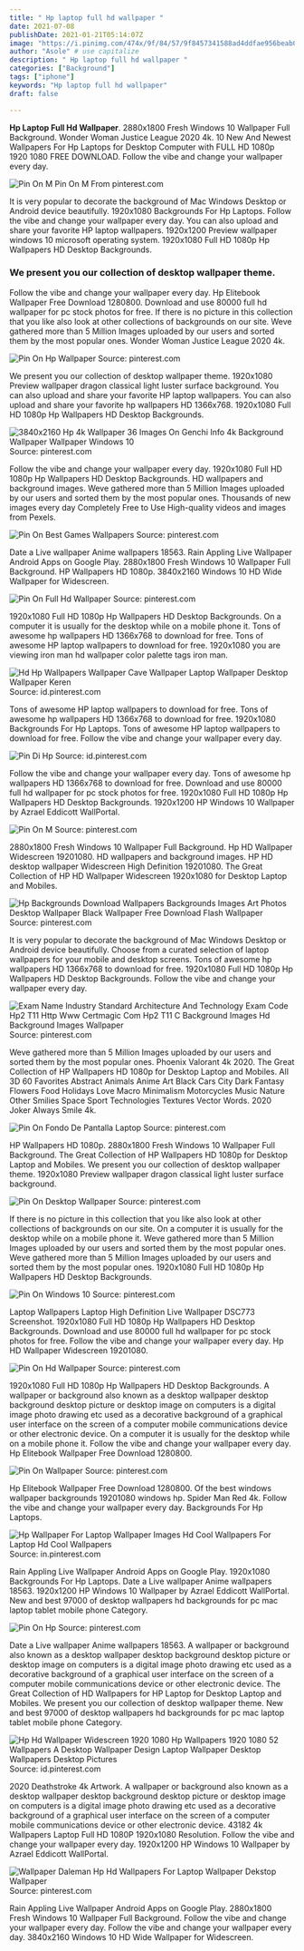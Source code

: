 ```yaml
---
title: " Hp laptop full hd wallpaper "
date: 2021-07-08
publishDate: 2021-01-21T05:14:07Z
image: "https://i.pinimg.com/474x/9f/84/57/9f8457341588ad4ddfae956beab05b21.jpg"
author: "Asole" # use capitalize
description: " Hp laptop full hd wallpaper "
categories: ["Background"]
tags: ["iphone"]
keywords: "Hp laptop full hd wallpaper"
draft: false

---
```



**Hp Laptop Full Hd Wallpaper**. 2880x1800 Fresh Windows 10 Wallpaper Full Background. Wonder Woman Justice League 2020 4k. 10 New And Newest Wallpapers For Hp Laptops for Desktop Computer with FULL HD 1080p 1920 1080 FREE DOWNLOAD. Follow the vibe and change your wallpaper every day.

![Pin On M](https://i.pinimg.com/originals/11/5b/3d/115b3d6de87e583147b45cfa68321e8f.jpg "Pin On M")
Pin On M From pinterest.com


It is very popular to decorate the background of Mac Windows Desktop or Android device beautifully. 1920x1080 Backgrounds For Hp Laptops. Follow the vibe and change your wallpaper every day. You can also upload and share your favorite HP laptop wallpapers. 1920x1200 Preview wallpaper windows 10 microsoft operating system. 1920x1080 Full HD 1080p Hp Wallpapers HD Desktop Backgrounds.

### We present you our collection of desktop wallpaper theme.

Follow the vibe and change your wallpaper every day. Hp Elitebook Wallpaper Free Download 1280800. Download and use 80000 full hd wallpaper for pc stock photos for free. If there is no picture in this collection that you like also look at other collections of backgrounds on our site. Weve gathered more than 5 Million Images uploaded by our users and sorted them by the most popular ones. Wonder Woman Justice League 2020 4k.


![Pin On Hp Wallpaper](https://i.pinimg.com/originals/51/b8/e8/51b8e8139a207dc67eeec4ed2d47d93d.jpg "Pin On Hp Wallpaper")
Source: pinterest.com

We present you our collection of desktop wallpaper theme. 1920x1080 Preview wallpaper dragon classical light luster surface background. You can also upload and share your favorite HP laptop wallpapers. You can also upload and share your favorite hp wallpapers HD 1366x768. 1920x1080 Full HD 1080p Hp Wallpapers HD Desktop Backgrounds.

![3840x2160 Hp 4k Wallpaper 36 Images On Genchi Info 4k Background Wallpaper Wallpaper Windows 10](https://i.pinimg.com/originals/e0/38/3d/e0383d3b6ad2ed328131c1d3d145d4d8.jpg "3840x2160 Hp 4k Wallpaper 36 Images On Genchi Info 4k Background Wallpaper Wallpaper Windows 10")
Source: pinterest.com

Follow the vibe and change your wallpaper every day. 1920x1080 Full HD 1080p Hp Wallpapers HD Desktop Backgrounds. HD wallpapers and background images. Weve gathered more than 5 Million Images uploaded by our users and sorted them by the most popular ones. Thousands of new images every day Completely Free to Use High-quality videos and images from Pexels.

![Pin On Best Games Wallpapers](https://i.pinimg.com/originals/48/2c/ce/482ccecec243cd72ff03769671ed2b7b.jpg "Pin On Best Games Wallpapers")
Source: pinterest.com

Date a Live wallpaper Anime wallpapers 18563. Rain Appling Live Wallpaper Android Apps on Google Play. 2880x1800 Fresh Windows 10 Wallpaper Full Background. HP Wallpapers HD 1080p. 3840x2160 Windows 10 HD Wide Wallpaper for Widescreen.

![Pin On Full Hd Wallpaper](https://i.pinimg.com/originals/1e/53/a5/1e53a55820b6327bc98c17d9f5cb3861.jpg "Pin On Full Hd Wallpaper")
Source: pinterest.com

1920x1080 Full HD 1080p Hp Wallpapers HD Desktop Backgrounds. On a computer it is usually for the desktop while on a mobile phone it. Tons of awesome hp wallpapers HD 1366x768 to download for free. Tons of awesome HP laptop wallpapers to download for free. 1920x1080 you are viewing iron man hd wallpaper color palette tags iron man.

![Hd Hp Wallpapers Wallpaper Cave Wallpaper Laptop Wallpaper Desktop Wallpaper Keren](https://i.pinimg.com/564x/a0/35/11/a035112e2deba1f341bbcb439fef8cdd.jpg "Hd Hp Wallpapers Wallpaper Cave Wallpaper Laptop Wallpaper Desktop Wallpaper Keren")
Source: id.pinterest.com

Tons of awesome HP laptop wallpapers to download for free. Tons of awesome hp wallpapers HD 1366x768 to download for free. 1920x1080 Backgrounds For Hp Laptops. Tons of awesome HP laptop wallpapers to download for free. Follow the vibe and change your wallpaper every day.

![Pin Di Hp](https://i.pinimg.com/originals/a0/0f/6b/a00f6b2bf3c194a9a2439d97f3defc95.png "Pin Di Hp")
Source: id.pinterest.com

Follow the vibe and change your wallpaper every day. Tons of awesome hp wallpapers HD 1366x768 to download for free. Download and use 80000 full hd wallpaper for pc stock photos for free. 1920x1080 Full HD 1080p Hp Wallpapers HD Desktop Backgrounds. 1920x1200 HP Windows 10 Wallpaper by Azrael Eddicott WallPortal.

![Pin On M](https://i.pinimg.com/originals/11/5b/3d/115b3d6de87e583147b45cfa68321e8f.jpg "Pin On M")
Source: pinterest.com

2880x1800 Fresh Windows 10 Wallpaper Full Background. Hp HD Wallpaper Widescreen 19201080. HD wallpapers and background images. HP HD desktop wallpaper Widescreen High Definition 19201080. The Great Collection of HP HD Wallpaper Widescreen 1920x1080 for Desktop Laptop and Mobiles.

![Hp Backgrounds Download Wallpapers Backgrounds Images Art Photos Desktop Wallpaper Black Wallpaper Free Download Flash Wallpaper](https://i.pinimg.com/originals/f6/d2/19/f6d21933c8d06027ad84ec7296f890c9.jpg "Hp Backgrounds Download Wallpapers Backgrounds Images Art Photos Desktop Wallpaper Black Wallpaper Free Download Flash Wallpaper")
Source: pinterest.com

It is very popular to decorate the background of Mac Windows Desktop or Android device beautifully. Choose from a curated selection of laptop wallpapers for your mobile and desktop screens. Tons of awesome hp wallpapers HD 1366x768 to download for free. 1920x1080 Full HD 1080p Hp Wallpapers HD Desktop Backgrounds. Follow the vibe and change your wallpaper every day.

![Exam Name Industry Standard Architecture And Technology Exam Code Hp2 T11 Http Www Certmagic Com Hp2 T11 C Background Images Hd Background Images Wallpaper](https://i.pinimg.com/originals/ef/90/f8/ef90f8ddd15e76a4822b905eade6ccb2.jpg "Exam Name Industry Standard Architecture And Technology Exam Code Hp2 T11 Http Www Certmagic Com Hp2 T11 C Background Images Hd Background Images Wallpaper")
Source: pinterest.com

Weve gathered more than 5 Million Images uploaded by our users and sorted them by the most popular ones. Phoenix Valorant 4k 2020. The Great Collection of HP Wallpapers HD 1080p for Desktop Laptop and Mobiles. All 3D 60 Favorites Abstract Animals Anime Art Black Cars City Dark Fantasy Flowers Food Holidays Love Macro Minimalism Motorcycles Music Nature Other Smilies Space Sport Technologies Textures Vector Words. 2020 Joker Always Smile 4k.

![Pin On Fondo De Pantalla Laptop](https://i.pinimg.com/originals/60/1b/38/601b3883f46922d7143e06ad5db1a5cd.jpg "Pin On Fondo De Pantalla Laptop")
Source: pinterest.com

HP Wallpapers HD 1080p. 2880x1800 Fresh Windows 10 Wallpaper Full Background. The Great Collection of HP Wallpapers HD 1080p for Desktop Laptop and Mobiles. We present you our collection of desktop wallpaper theme. 1920x1080 Preview wallpaper dragon classical light luster surface background.

![Pin On Desktop Wallpaper](https://i.pinimg.com/originals/75/11/35/751135380e2cdd30ab4fb7d1cb22656e.png "Pin On Desktop Wallpaper")
Source: pinterest.com

If there is no picture in this collection that you like also look at other collections of backgrounds on our site. On a computer it is usually for the desktop while on a mobile phone it. Weve gathered more than 5 Million Images uploaded by our users and sorted them by the most popular ones. Weve gathered more than 5 Million Images uploaded by our users and sorted them by the most popular ones. 1920x1080 Full HD 1080p Hp Wallpapers HD Desktop Backgrounds.

![Pin On Windows 10](https://i.pinimg.com/originals/b4/c9/b9/b4c9b9f83f389f31cf6b40b4e3fac8f2.jpg "Pin On Windows 10")
Source: pinterest.com

Laptop Wallpapers Laptop High Definition Live Wallpaper DSC773 Screenshot. 1920x1080 Full HD 1080p Hp Wallpapers HD Desktop Backgrounds. Download and use 80000 full hd wallpaper for pc stock photos for free. Follow the vibe and change your wallpaper every day. Hp HD Wallpaper Widescreen 19201080.

![Pin On Hd Wallpaper](https://i.pinimg.com/originals/ee/b0/61/eeb061df326b6eb8fa74be13be8f2aff.jpg "Pin On Hd Wallpaper")
Source: pinterest.com

1920x1080 Full HD 1080p Hp Wallpapers HD Desktop Backgrounds. A wallpaper or background also known as a desktop wallpaper desktop background desktop picture or desktop image on computers is a digital image photo drawing etc used as a decorative background of a graphical user interface on the screen of a computer mobile communications device or other electronic device. On a computer it is usually for the desktop while on a mobile phone it. Follow the vibe and change your wallpaper every day. Hp Elitebook Wallpaper Free Download 1280800.

![Pin On Wallpaper](https://i.pinimg.com/originals/3e/d7/8c/3ed78cac1d4ce807cd255698c688790f.jpg "Pin On Wallpaper")
Source: pinterest.com

Hp Elitebook Wallpaper Free Download 1280800. Of the best windows wallpaper backgrounds 19201080 windows hp. Spider Man Red 4k. Follow the vibe and change your wallpaper every day. Backgrounds For Hp Laptops.

![Hp Wallpaper For Laptop Wallpaper Images Hd Cool Wallpapers For Laptop Hd Cool Wallpapers](https://i.pinimg.com/originals/1f/8d/20/1f8d2036512bbd34d279a9a05c424c59.jpg "Hp Wallpaper For Laptop Wallpaper Images Hd Cool Wallpapers For Laptop Hd Cool Wallpapers")
Source: in.pinterest.com

Rain Appling Live Wallpaper Android Apps on Google Play. 1920x1080 Backgrounds For Hp Laptops. Date a Live wallpaper Anime wallpapers 18563. 1920x1200 HP Windows 10 Wallpaper by Azrael Eddicott WallPortal. New and best 97000 of desktop wallpapers hd backgrounds for pc mac laptop tablet mobile phone Category.

![Pin On Hp](https://i.pinimg.com/originals/38/a9/08/38a908a0c3414499197230d4051e6fd1.jpg "Pin On Hp")
Source: pinterest.com

Date a Live wallpaper Anime wallpapers 18563. A wallpaper or background also known as a desktop wallpaper desktop background desktop picture or desktop image on computers is a digital image photo drawing etc used as a decorative background of a graphical user interface on the screen of a computer mobile communications device or other electronic device. The Great Collection of HD Wallpapers for HP Laptop for Desktop Laptop and Mobiles. We present you our collection of desktop wallpaper theme. New and best 97000 of desktop wallpapers hd backgrounds for pc mac laptop tablet mobile phone Category.

![Hp Hd Wallpaper Widescreen 1920 1080 Hp Wallpapers 1920 1080 52 Wallpapers A Desktop Wallpaper Design Laptop Wallpaper Desktop Wallpapers Desktop Pictures](https://i.pinimg.com/originals/38/69/e1/3869e15c572e06705289f981b8c374d7.jpg "Hp Hd Wallpaper Widescreen 1920 1080 Hp Wallpapers 1920 1080 52 Wallpapers A Desktop Wallpaper Design Laptop Wallpaper Desktop Wallpapers Desktop Pictures")
Source: id.pinterest.com

2020 Deathstroke 4k Artwork. A wallpaper or background also known as a desktop wallpaper desktop background desktop picture or desktop image on computers is a digital image photo drawing etc used as a decorative background of a graphical user interface on the screen of a computer mobile communications device or other electronic device. 43182 4k Wallpapers Laptop Full HD 1080P 1920x1080 Resolution. Follow the vibe and change your wallpaper every day. 1920x1200 HP Windows 10 Wallpaper by Azrael Eddicott WallPortal.

![Wallpaper Daleman Hp Hd Wallpapers For Laptop Wallpaper Dekstop Wallpaper](https://i.pinimg.com/474x/9f/84/57/9f8457341588ad4ddfae956beab05b21.jpg "Wallpaper Daleman Hp Hd Wallpapers For Laptop Wallpaper Dekstop Wallpaper")
Source: pinterest.com

Rain Appling Live Wallpaper Android Apps on Google Play. 2880x1800 Fresh Windows 10 Wallpaper Full Background. Follow the vibe and change your wallpaper every day. Follow the vibe and change your wallpaper every day. 3840x2160 Windows 10 HD Wide Wallpaper for Widescreen.

